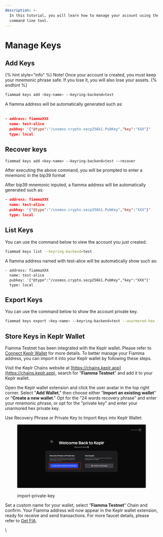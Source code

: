 ```yaml
---
description: >-
  In this tutorial, you will learn how to manage your account using the fiammad
  command line tool.
---
```


# Manage Keys

## Add Keys <a href="#list-keys" id="list-keys"></a>

{% hint style="info" %}
Note! Once your account is created, you must keep your mnemonic phrase safe. If you lose it, you will also lose your assets.
{% endhint %}

```bash
fiammad keys add <key-name> --keyring-backend=test
```

A fiamma address will be automatically generated such as:

```json

- address: fiammaXXX
  name: test-alice
  pubkey: '{"@type":"/cosmos.crypto.secp256k1.PubKey","key":"XXX"}'
  type: local

```

## Recover keys  <a href="#list-keys" id="list-keys"></a>

```
fiammad keys add <key-name> --keyring-backend=test --recover
```

After executing the above command, you will be prompted to enter a mnemonic in the bip39 format

After bip39 mnemonic inputed, a fiamma address will be automatically generated such as:

```json
- address: fiammaXXX
  name: test-alice
  pubkey: '{"@type":"/cosmos.crypto.secp256k1.PubKey","key":"XXX"}'
  type: local
```

## List Keys <a href="#list-keys" id="list-keys"></a>

You can use the command below to view the account you just created.

```bash
fiammad keys list --keyring-backend=test
```

A fiamma address named with test-alice will be automatically show such as:

```
- address: fiammaXXX
  name: test-alice
  pubkey: '{"@type":"/cosmos.crypto.secp256k1.PubKey","key":"XXX"}'
  type: local
```

## Export Keys

You can use the command below to show the account private key.

```bash
fiammad keys export <key-name> --keyring-backend=test --unarmored-hex --unsafe
```

## Store Keys in Keplr Wallet

Fiamma Testnet has been integrated with the Keplr wallet. Please refer to [Connect Keplr Wallet](wallet-and-tokens/#connect-keplr-wallet) for more details. To better manage your Fiamma address, you can import it into your Keplr wallet by following these steps.

Visit the Keplr Chains website at [https://chains.keplr.app](https://chains.keplr.app), search for "**Fiamma Testnet**" and add it to your Keplr wallet.

Open the Keplr wallet extension and click the user avatar in the top right corner. Select "**Add Wallet**," then choose either "**Import an existing wallet**" or "**Create a new wallet**." Opt for the "24 words recovery phrase" and enter your mnemonic phrase, or opt for the "private key" and enter your unarmored hex private key.

Use Recovery Phrase or Private Key to Import Keys into Keplr Wallet:

<figure><img src="../../../.gitbook/assets/image (5) (1) (1) (1).png" alt=""><figcaption><p>import-private-key</p></figcaption></figure>

Set a custom name for your wallet, select "**Fiamma Testnet**" Chain and confirm. Your Fiamma address will now appear in the Keplr wallet extension, ready for receive and send transactions. For more faucet details, please refer to [Get FIA](wallet-and-tokens/#get-fia).

\\
